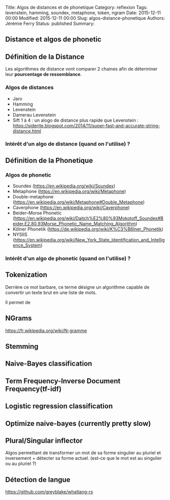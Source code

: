 Title: Algos de distances et de phonetique
Category: reflexion
Tags: levenstein, hamming, soundex, metaphone, token, ngram
Date: 2015-12-11 00:00
Modified: 2015-12-11 00:00
Slug: algos-distance-phonetique
Authors: Jérémie Ferry
Status: published
Summary:

## Distance et algos de phonetic

## Définition de la Distance

Les algorithmes de distance vont comparer 2 chaines afin de déterminer leur **pourcentage de ressemblance**.

### Algos de distances

- Jaro
- Hamming
- Levenstein
- Damerau Levenstein
- Sift 1 à 4 : un alogo de distance plus rapide que Levenstein :
https://siderite.blogspot.com/2014/11/super-fast-and-accurate-string-distance.html

### Intérêt d'un algo de distance (quand on l'utilise) ?

## Définition de la Phonetique

### Algos de phonetic

- Soundex (https://en.wikipedia.org/wiki/Soundex)
- Metaphone (https://en.wikipedia.org/wiki/Metaphone)
- Double-metaphone (https://en.wikipedia.org/wiki/Metaphone#Double_Metaphone)
-  Caverphone (https://en.wikipedia.org/wiki/Caverphone)
- Beider–Morse Phonetic (https://en.wikipedia.org/wiki/Daitch%E2%80%93Mokotoff_Soundex#Beider.E2.80.93Morse_Phonetic_Name_Matching_Algorithm)
- Kölner Phonetik (https://de.wikipedia.org/wiki/K%C3%B6lner_Phonetik)
- NYSIIS (https://en.wikipedia.org/wiki/New_York_State_Identification_and_Intelligence_System)

### Intérêt d'un algo de phonetic (quand on l'utilise) ?

## Tokenization

Derrière ce mot barbare, ce terme désigne un algorithme capable de convertir un texte brut en une liste de mots.

Il permet de 

## NGrams

https://fr.wikipedia.org/wiki/N-gramme

## Stemming

## Naive-Bayes classification

## Term Frequency-Inverse Document Frequency(tf-idf)

## Logistic regression classification

## Optimize naive-bayes (currently pretty slow)

## Plural/Singular inflector

Algos permettant de transformer un mot de sa forme singulier au pluriel et inversement + détecter sa forme actuel. (est-ce que le mot est au singulier ou au pluriel ?)

## Détection de langue

https://github.com/greyblake/whatlang-rs
